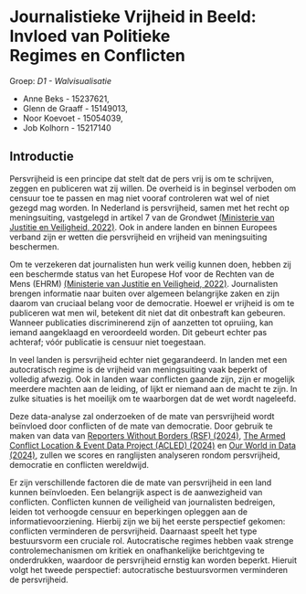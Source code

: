 # Journalistieke Vrijheid in Beeld: Invloed van Politieke Regimes en Conflicten
Groep: *D1 - Walvisualisatie*

- Anne Beks - 15237621, 
- Glenn de Graaff - 15149013, 
- Noor Koevoet - 15054039, 
- Job Kolhorn - 15217140

## Introductie
Persvrijheid is een principe dat stelt dat de pers vrij is om te schrijven, zeggen en publiceren wat zij willen.
De overheid is in beginsel verboden om censuur toe te passen en mag niet vooraf controleren wat wel of niet gezegd mag worden.
In Nederland is persvrijheid, samen met het recht op meningsuiting, vastgelegd in artikel 7 van de Grondwet [(Ministerie van Justitie en Veiligheid, 2022)](./docs/referenties.md).
Ook in andere landen en binnen Europees verband zijn er wetten die persvrijheid en vrijheid van meningsuiting beschermen.


Om te verzekeren dat journalisten hun werk veilig kunnen doen, hebben zij een beschermde status van het Europese Hof voor de Rechten van de Mens (EHRM) [(Ministerie van Justitie en Veiligheid, 2022)](./referenties).
Journalisten brengen informatie naar buiten over algemeen belangrijke zaken en zijn daarom van cruciaal belang voor de democratie.
Hoewel er vrijheid is om te publiceren wat men wil, betekent dit niet dat dit onbestraft kan gebeuren.
Wanneer publicaties discriminerend zijn of aanzetten tot opruiing, kan iemand aangeklaagd en veroordeeld worden.
Dit gebeurt echter pas achteraf; vóór publicatie is censuur niet toegestaan.

In veel landen is persvrijheid echter niet gegarandeerd.
In landen met een autocratisch regime is de vrijheid van meningsuiting vaak beperkt of volledig afwezig.
Ook in landen waar conflicten gaande zijn, zijn er mogelijk meerdere machten aan de leiding, of lijkt er niemand aan de macht te zijn.
In zulke situaties is het moeilijk om te waarborgen dat de wet wordt nageleefd.

Deze data-analyse zal onderzoeken of de mate van persvrijheid wordt beïnvloed door conflicten of de mate van democratie.
Door gebruik te maken van data van [Reporters Without Borders (RSF) (2024)](./referenties),
[The Armed Conflict Location & Event Data Project (ACLED) (2024)](./referenties)
en [Our World in Data (2024)](./referenties), zullen we scores en ranglijsten analyseren rondom persvrijheid, democratie en conflicten wereldwijd.

Er zijn verschillende factoren die de mate van persvrijheid in een land kunnen beïnvloeden.
Een belangrijk aspect is de aanwezigheid van conflicten.
Conflicten kunnen de veiligheid van journalisten bedreigen, leiden tot verhoogde censuur en beperkingen opleggen aan de informatievoorziening.
Hierbij zijn we bij het eerste perspectief gekomen: conflicten verminderen de persvrijheid.
Daarnaast speelt het type bestuursvorm een cruciale rol.
Autocratische regimes hebben vaak strenge controlemechanismen om kritiek en onafhankelijke berichtgeving te onderdrukken,
waardoor de persvrijheid ernstig kan worden beperkt.
Hieruit volgt het tweede perspectief: autocratische bestuursvormen verminderen de persvrijheid.